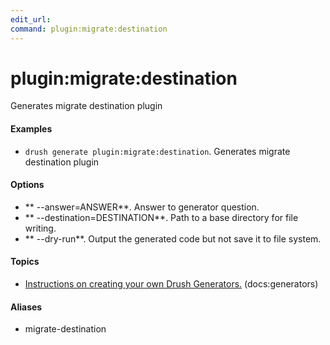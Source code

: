 ```yaml
---
edit_url: 
command: plugin:migrate:destination
---
```

# plugin:migrate:destination

Generates migrate destination plugin

#### Examples

- <code>drush generate plugin:migrate:destination</code>. Generates migrate destination plugin

#### Options

- ** --answer=ANSWER**. Answer to generator question.
- ** --destination=DESTINATION**. Path to a base directory for file writing.
- ** --dry-run**. Output the generated code but not save it to file system.

#### Topics

- [Instructions on creating your own Drush Generators.](../../vendor/drush/drush/docs/generators.md) (docs:generators)

#### Aliases

- migrate-destination


